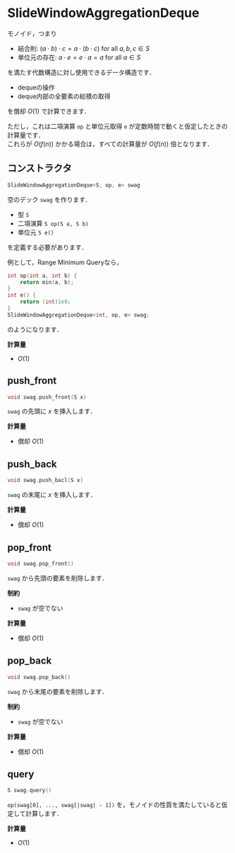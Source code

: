 # SlideWindowAggregationDeque

モノイド，つまり

- 結合則: $(a \cdot b) \cdot c = a \cdot (b \cdot c)$ for all $a, b, c \in S$
- 単位元の存在: $a \cdot e = e \cdot a = a$ for all $a \in S$

を満たす代数構造に対し使用できるデータ構造です．

- dequeの操作
- deque内部の全要素の総積の取得

を償却 $O(1)$ で計算できます．

ただし，これは二項演算 `op` と単位元取得 `e` が定数時間で動くと仮定したときの計算量です．<br>
これらが $O(f(n))$ かかる場合は，すべての計算量が $O(f(n))$ 倍となります．

## コンストラクタ

```cpp
SlideWindowAggregationDeque<S, op, e> swag
```

空のデック `swag` を作ります．

- 型 `S`
- 二項演算 `S op(S a, S b)`
- 単位元 `S e()`

を定義する必要があります．

例として，Range Minimum Queryなら，

```cpp
int op(int a, int b) {
    return min(a, b);
}
int e() {
    return (int)1e9;
}
SlideWindowAggregationDeque<int, op, e> swag;
```

のようになります．

**計算量**

- $O(1)$

## push_front

```cpp
void swag.push_front(S x)
```

`swag` の先頭に $x$ を挿入します．

**計算量**

- 償却 $O(1)$

## push_back

```cpp
void swag.push_bacl(S x)
```

`swag` の末尾に $x$ を挿入します．

**計算量**

- 償却 $O(1)$

## pop_front

```cpp
void swag.pop_front()
```

`swag` から先頭の要素を削除します．

**制約**

- `swag` が空でない

**計算量**

- 償却 $O(1)$

## pop_back

```cpp
void swag.pop_back()
```

`swag` から末尾の要素を削除します．

**制約**

- `swag` が空でない

**計算量**

- 償却 $O(1)$

## query

```cpp
S swag.query()
```

`op(swag[0], ..., swag[|swag| - 1])` を，モノイドの性質を満たしていると仮定して計算します．

**計算量**

- $O(1)$